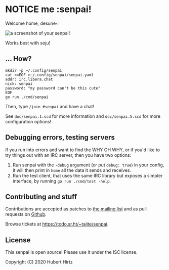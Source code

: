 # NOTICE me :senpai!

Welcome home, desune~

![a screenshot of your senpai!](https://ellidri.org/senpai/screen.png)

Works best with soju!

## ... How?

```shell
mkdir -p ~/.config/senpai
cat <<EOF >~/.config/senpai/senpai.yaml
addr: irc.libera.chat
nick: senpai
password: "my password can't be this cute"
EOF
go run ./cmd/senpai
```

Then, type `/join #senpai` and have a chat!

See `doc/senpai.1.scd` for more information and `doc/senpai.5.scd` for more
configuration options!

## Debugging errors, testing servers

If you run into errors and want to find the WHY OH WHY, or if you'd like to try
things out with an IRC server, then you have two options:

1. Run senpai with the `-debug` argument (or put `debug: true`) in your config,
   it will then print in `home` all the data it sends and receives.
2. Run the test client, that uses the same IRC library but exposes a simpler
   interface, by running `go run ./cmd/test -help`.

## Contributing and stuff

Contributions are accepted as patches to [the mailing list][ml] and as pull
requests on [Github].

[ml]: mailto:~taiite/public-inbox@lists.sr.ht
[Github]: https://github.com/hhirtz/senpai/pulls

Browse tickets at <https://todo.sr.ht/~taiite/senpai>.

## License

This senpai is open source! Please use it under the ISC license.

Copyright (C) 2020 Hubert Hirtz
